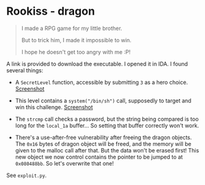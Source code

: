# Rookiss - dragon

> I made a RPG game for my little brother.
>
> But to trick him, I made it impossible to win.
>
> I hope he doesn't get too angry with me :P!

A link is provided to download the executable. I opened it in IDA. I found several things:

* A `SecretLevel` function, accessible by submitting `3` as a hero choice. [Screenshot](https://i.imgur.com/0QpeOJS.png)

* This level contains a `system("/bin/sh")` call, supposedly to target and win this challenge. [Screenshot](https://i.imgur.com/tuRvpbN.png)

* The `strcmp` call checks a password, but the string being compared is too long for the `local_1a` buffer... So setting that buffer correctly won't work.

* There's a use-after-free vulnerability after freeing the dragon objects. The `0x16` bytes of dragon object will be freed, and the memory will be given to the malloc call after that. But the data won't be erased first! This new object we now control contains the pointer to be jumped to at `0x080488bb`. So let's overwrite that one!

See `exploit.py`.
